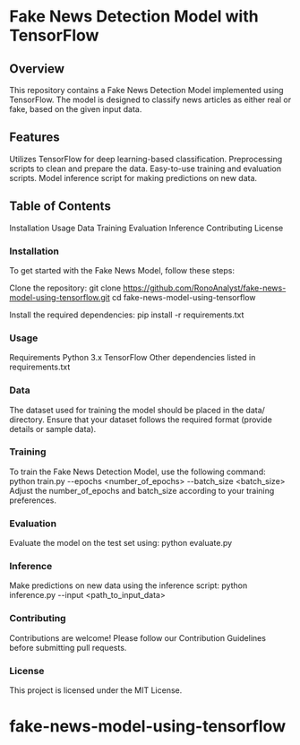 # Fake News Detection Model with TensorFlow

## Overview
This repository contains a Fake News Detection Model implemented using TensorFlow. The model is designed to classify news articles as either real or fake, based on the given input data.

## Features
Utilizes TensorFlow for deep learning-based classification.
Preprocessing scripts to clean and prepare the data.
Easy-to-use training and evaluation scripts.
Model inference script for making predictions on new data.

## Table of Contents
Installation
Usage
Data
Training
Evaluation
Inference
Contributing
License

### Installation
To get started with the Fake News Model, follow these steps:

Clone the repository:
git clone https://github.com/RonoAnalyst/fake-news-model-using-tensorflow.git
cd fake-news-model-using-tensorflow

Install the required dependencies:
pip install -r requirements.txt

### Usage
Requirements
Python 3.x
TensorFlow
Other dependencies listed in requirements.txt

### Data
The dataset used for training the model should be placed in the data/ directory. Ensure that your dataset follows the required format (provide details or sample data).

### Training
To train the Fake News Detection Model, use the following command:
python train.py --epochs <number_of_epochs> --batch_size <batch_size>
Adjust the number_of_epochs and batch_size according to your training preferences.

### Evaluation
Evaluate the model on the test set using:
python evaluate.py

### Inference
Make predictions on new data using the inference script:
python inference.py --input <path_to_input_data>

### Contributing
Contributions are welcome! Please follow our Contribution Guidelines before submitting pull requests.

### License
This project is licensed under the MIT License.
# fake-news-model-using-tensorflow
